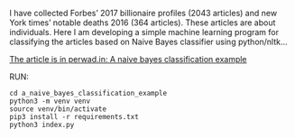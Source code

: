 I have collected Forbes’ 2017 billionaire profiles (2043 articles) and new York times’ notable deaths 2016 (364 articles). These articles are about individuals. Here I am developing a simple machine learning program for classifying the articles based on Naive Bayes classifier using python/nltk...


[The article is in perwad.in: A naive bayes classification example](http://perwad.in/a-naive-bayes-classification-example/)


RUN:

    cd a_naive_bayes_classification_example
    python3 -m venv venv
    source venv/bin/activate
    pip3 install -r requirements.txt
    python3 index.py
